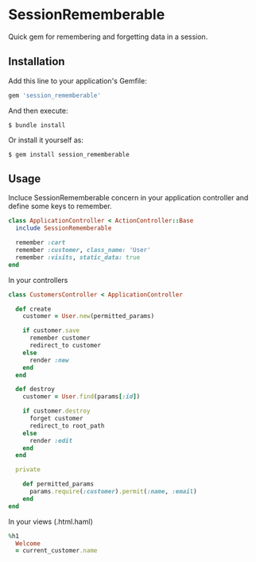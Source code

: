 # SessionRememberable

Quick gem for remembering and forgetting data in a session.

## Installation

Add this line to your application's Gemfile:

```ruby
gem 'session_rememberable'
```

And then execute:

    $ bundle install

Or install it yourself as:

    $ gem install session_rememberable

## Usage

Incluce SessionRememberable concern in your application controller and define some keys to remember.

```ruby
class ApplicationController < ActionController::Base
  include SessionRememberable

  remember :cart
  remember :customer, class_name: 'User'
  remember :visits, static_data: true
end
```

In your controllers

```ruby
class CustomersController < ApplicationController

  def create
    customer = User.new(permitted_params)

    if customer.save
      remember customer
      redirect_to customer
    else
      render :new
    end
  end

  def destroy
    customer = User.find(params[:id])

    if customer.destroy
      forget customer
      redirect_to root_path
    else
      render :edit
    end
  end

  private

    def permitted_params
      params.require(:customer).permit(:name, :email)
    end
end
```

In your views (.html.haml)

```ruby
%h1
  Welcome
  = current_customer.name
```
